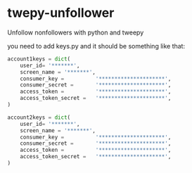# twepy-unfollower
Unfollow nonfollowers with python and tweepy

you need to add keys.py
and it should be something like that:

```python
account1keys = dict(
    user_id= '*******',
    screen_name = '*******',
    consumer_key =          '*********************',
    consumer_secret =       '*********************',
    access_token =          '*********************',
    access_token_secret =   '*********************',
)

account2keys = dict(
    user_id= '*******',
    screen_name = '*******',
    consumer_key =          '*********************',
    consumer_secret =       '*********************',
    access_token =          '*********************',
    access_token_secret =   '*********************',
)
```
